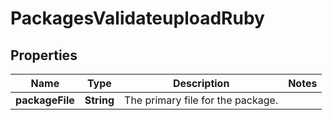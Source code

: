 
# PackagesValidateuploadRuby

## Properties
Name | Type | Description | Notes
------------ | ------------- | ------------- | -------------
**packageFile** | **String** | The primary file for the package. | 



